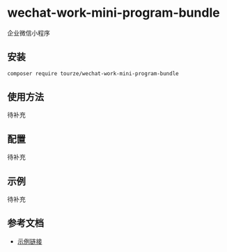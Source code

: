 # wechat-work-mini-program-bundle

企业微信小程序

## 安装

```bash
composer require tourze/wechat-work-mini-program-bundle
```

## 使用方法

待补充

## 配置

待补充

## 示例

待补充

## 参考文档

- [示例链接](https://example.com)
